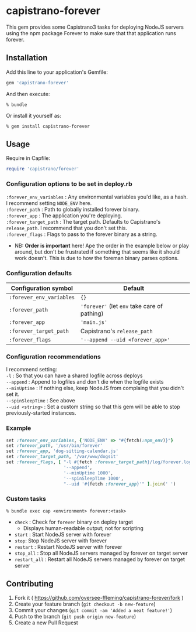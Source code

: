 # capistrano-forever

This gem provides some Capistrano3 tasks for deploying NodeJS servers using the npm package Forever to make sure that that application runs forever.

## Installation

Add this line to your application's Gemfile:

```ruby
gem 'capistrano-forever'
```

And then execute:

    % bundle

Or install it yourself as:

    % gem install capistrano-forever

## Usage

Require in Capfile:
```ruby
require 'capistrano/forever'
```

### Configuration options to be set in deploy.rb
`:forever_env_variables` : Any environmental variables you'd like, as a hash.  I recommend setting `NODE_ENV` here.<br>
`:forever_path` : Path to globally installed forever binary.<br>
`:forever_app` : The application you're deploying.<br>
`:forever_target_path` : The target path.  Defaults to Capistrano's `release_path`.  I recommend that you don't set this.<br>
`:forever_flags` : Flags to pass to the forever binary as a string.
  * NB: **Order is important** here!  Ape the order in the example below or play around, but don't be frustrated if something that seems like it should work doesn't.  This is due to how the foreman binary parses options.

### Configuration defaults
Configuration symbol | Default
---------------|-----------------
`:forever_env_variables` | `{}`<br>
`:forever_path` | `'forever'` (let `env` take care of pathing)
`:forever_app` | `'main.js'`<br>
`:forever_target_path` | Capistrano's `release_path`<br>
`:forever_flags` | `'--append --uid <forever_app>'`

### Configuration recommendations
I recommend setting:<br>
  `-l` : So that you can have a shared logfile across deploys<br>
  `--append` : Append to logfiles and don't die when the logfile exists<br>
  `--minUptime` : If nothing else, keep NodeJS from complaing that you didn't set it.<br>
  `--spinSleepTime` : See above<br>
  `--uid <string>` : Set a custom string so that this gem will be able to stop previously-started instances.<br>
  
### Example
```ruby
set :forever_env_variables, {'NODE_ENV' => "#{fetch(:npm_env)}"}
set :forever_path, '/usr/bin/forever'
set :forever_app, 'dog-sitting-calendar.js'
set :forever_target_path, '/var/www/dogsit'
set :forever_flags, [ "-l #{fetch :forever_target_path}/log/forever.log",
                      '--append',
                      '--minUptime 1000',
                      '--spinSleepTime 1000',
                      "--uid '#{fetch :forever_app}'" ].join(' ')
```

### Custom tasks
```
% bundle exec cap <environment> forever:<task>
```
* `check` : Check for `forever` binary on deploy target
  * Displays human-readable output; not for scripting
* `start` : Start NodeJS server with forever
* `stop`: Stop NodeJS server with forever
* `restart` : Restart NodeJS server with forever
* `stop_all` : Stop all NodeJS servers managed by forever on target server
* `restart_all` : Restart all NodeJS servers managed by forever on target server

## Contributing

1. Fork it ( https://github.com/oversee-ffleming/capistrano-forever/fork )
2. Create your feature branch (`git checkout -b new-feature`)
3. Commit your changes (`git commit -am 'Added a neat feature!'`)
4. Push to the branch (`git push origin new-feature`)
5. Create a new Pull Request
